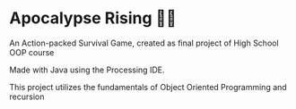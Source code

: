 # Apocalypse Rising 🧟🔫
An Action-packed Survival Game, created as final project of High School OOP course

Made with Java using the Processing IDE. 

This project utilizes the fundamentals of Object Oriented Programming and recursion
